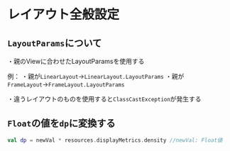 # レイアウト全般設定

## `LayoutParams`について

・親のViewに合わせたLayoutParamsを使用する

例：
  ・親が`LinearLayout`→`LinearLayout.LayoutParams`
  ・親が`FrameLayout`→`FrameLayout.LayoutParams`

・違うレイアウトのものを使用すると`ClassCastException`が発生する

## `Float`の値を`dp`に変換する

```kotlin
val dp = newVal * resources.displayMetrics.density //newVal: Float値
```
